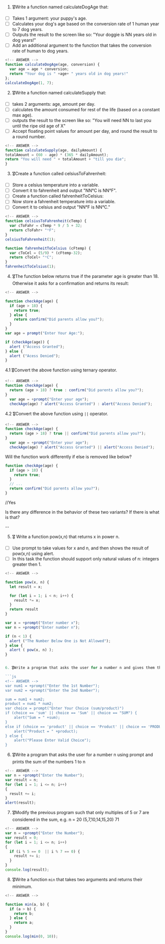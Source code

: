 1. 🎖Write a function named calculateDogAge that:
  * [ ] Takes 1 argument: your puppy's age.
  * [ ] Calculates your dog's age based on the conversion rate of 1 human year to 7 dog years.
  * [ ] Outputs the result to the screen like so: "Your doggie is NN years old in dog years!"
  * [ ] Add an additional argument to the function that takes the conversion rate of human to dog years.

```js
<!-- ANSWER -->
function calculateDogAge(age, conversion) {
  var age = age * conversion;
  return "Your dog is " +age+ " years old in dog years!"
};
calculateDogAge(1, 7);

```
2. 🎖Write a function named calculateSupply that:
  * [ ] takes 2 arguments: age, amount per day.
  * [ ] calculates the amount consumed for rest of the life (based on a constant max age).
  * [ ] outputs the result to the screen like so: "You will need NN to last you until the ripe old age of X"
  * [ ] Accept floating point values for amount per day, and round the result to a round number.
```js
<!-- ANSWER -->
function calculateSupply(age, dailyAmount) {
totalAmount = (60 - age) * (365 * dailyAmount);
return "You will need " + totalAmount + "till you die";
}

```
3. 🎖Create a function called celsiusToFahrenheit:
  * [ ] Store a celsius temperature into a variable.
  * [ ] Convert it to fahrenheit and output "NN°C is NN°F".
  * [ ] Create a function called fahrenheitToCelsius:
  * [ ] Now store a fahrenheit temperature into a variable.
  * [ ] Convert it to celsius and output "NN°F is NN°C."

```js
<!-- ANSWER -->
function celsiusToFahrenheit(cTemp) {
  var cToFahr = cTemp * 9 / 5 + 32;
  return cToFahr+ "ᵒF";
}    
celsiusToFahrenheit(1);

function fahrenheitToCelsius (cFtemp) {
  var cToCel = (5/9) * (cFtemp-32);
  return cToCel+ "ᵒC";
}
fahrenheitToCelsius(1);


```

4. 🎖The function below returns true if the parameter age is greater than 18. Otherwise it asks for a confirmation and returns its result:

```js
<!-- ANSWER -->

function checkAge(age) {
  if (age > 18) {
    return true;
  } else {
    return confirm("Did parents allow you?");
  }
}
var age = prompt("Enter Your Age:");

if (checkAge(age)) {
  alert ("Access Granted");
} else {
  alert ("Acess Denied");
}
```


  4.1 🎖Convert the above function using ternary operator.
  ```js
<!-- ANSWER -->
function checkAge(age) {
    return (age > 18) ? true : confirm("Did parents allow you?");
  }
    var age = +prompt("Enter your age");
    checkAge(age) ? alert("Access Granted") : alert("Access Denied");

  ```

  4.2 🎖Convert the above function using `||` operator.
  ```js
<!-- ANSWER -->
function checkAge(age) {
    return (age > 18) ? true || confirm("Did parents allow you?");
  }
    var age = +prompt("Enter your age");
    checkAge(age) ? alert("Access Granted") || alert("Access Denied");

  ```
Will the function work differently if else is removed like below?

```js
function checkAge(age) {
  if (age > 18) {
    return true;
  }
  // ...
  return confirm("Did parents allow you?");
}
```
<!-- ANSWER -->
//Yes

Is there any difference in the behavior of these two variants? If there is what is that?
<!-- ANSWER -->
--

5. 🎖 Write a function pow(x,n) that returns x in power n.

  * [ ] Use prompt to take values for x and n, and then shows the result of pow(x,n) using alert.
  * [ ] In this task the function should support only natural values of n: integers greater then 1.

```js
<!-- ANSWER -->

function pow(x, n) {
  let result = x;

  for (let i = 1; i < n; i++) {
    result *= x;
  }
  return result
}

var x = +prompt("Enter number x");
var n = +prompt("Enter number n");

if (n < 1) {
  alert ("The Number Below One is Not Allowed");
} else {
  alert ( pow(x, n) ); 
}


6. 🎖Write a program that asks the user for a number n and gives them the possibility to choose between computing the sum and computing the product of 1,…,n. Return the result accordingly.

```js
<!-- ANSWER -->
var num1 = +prompt("Enter the 1st Number");
var num2 = +prompt("Enter the 2nd Number");

sum = num1 + num2;
product = num1 * num2;
var choice = prompt("Enter Your Choice (sum/product)")
if (choice == 'sum' || choice == 'Sum' || choice == "SUM") {
    alert("Sum = " +sum);
}
else if (choice == 'product' || choice == 'Product' || choice == 'PRODUCT') {
    alert("Product = " +product);
} else {
    alert("Please Enter Valid Choice");
}

```
6. 🎖Write a program that asks the user for a number n using prompt and prints the sum of the numbers 1 to n

```js
<!-- ANSWER -->
var n = +prompt("Enter the Number");
var result = n;
for (let i = 1; i <= n; i++)
{
  result += i;
}
alert(result);

```

7. 🎖Modify the previous program such that only multiples of 5 or 7 are considered in the sum, e.g. n = 20 (5,7,10,14,15,20) 71

```js
<!-- ANSWER -->
var n = +prompt("Enter the Number");
var result = 0;
for (let i = 1; i <= n; i++)
{
  if (i % 5 == 0  || i % 7 == 0) {
    result += i;
  }
}
console.log(result);
```

8. 🎖Write a function `min` that takes two arguments and returns their minimum.

```js
<!-- ANSWER -->

function min(a, b) {
  if (a > b) {
    return b;
  } else {
    return a;
  }
}
console.log(min(0, 10));
```